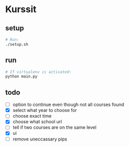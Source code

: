 # Kurssit

## setup
```bash
# Run:
./setup.sh
```

## run
```bash
# If virtualenv is activated:
python main.py
```

## todo
- [ ] option to continue even though not all courses found
- [x] select what year to choose for
- [ ] choose exact time
- [x] choose what school url
- [ ] tell if two courses are on the same level
- [x] ui
- [ ] remove uneccassary pips